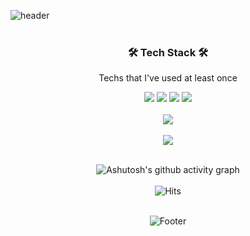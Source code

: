 ![header](https://capsule-render.vercel.app/api?type=waving&color=gradient&height=300&section=header&text=Chynmn&fontColor=000000&fontSize=90&animation=fadeIn)<br><br>

<div align="center">
<h3 align="center">🛠 Tech Stack 🛠</h3>

<p align="center"> Techs that I've used at least once </p>
  
<img src="https://img.shields.io/badge/Swift-81FFFE?style=for-the-badge&logo=Swift&logoColor=white">
<img src="https://img.shields.io/badge/Python-3766AB?style=for-the-badge&logo=Python&logoColor=white">
<img src="https://img.shields.io/badge/Spring%20Boot-6DB33F?style=for-the-badge&logo=Spring%20Boot&logoColor=white">
<img src="https://img.shields.io/badge/C-A8B9CC?style=flat-square&logo=C&logoColor=white"><br><br>


<a href="s">
<img src="https://github-readme-stats.vercel.app/api/top-langs/?username=Chynmn&theme=github_dark&show_icons=true"/><br><br>

<img src="https://github-readme-stats.vercel.app/api?username=Chynmn&theme=github_dark&show_icons=true"/>
</a>
  <br><br>


![Ashutosh's github activity graph](https://activity-graph.herokuapp.com/graph?username=Chynmn&theme=react-dark)<br><br>
![Hits](https://hits.seeyoufarm.com/api/count/incr/badge.svg?url=https%3A%2F%2Fgithub.com%2FChynmn%2Fhit-counter&count_bg=%2381FFFE&title_bg=%23555555&icon=github.svg&icon_color=%23E7E7E7&title=Hits&edge_flat=false) <br><br>
  
![Footer](https://capsule-render.vercel.app/api?type=waving&color=gradient&height=200&width=100&section=footer) <br><br>
</div>
